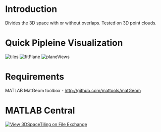 # Introduction
Divides the 3D space with or without overlaps. Tested on 3D point clouds.

# Quick Pipleine Visualization
![tiles](https://user-images.githubusercontent.com/28588878/126412827-74ba8010-4206-4511-b967-8334eade1bff.png) ![fitPlane](https://user-images.githubusercontent.com/28588878/126412858-4d5d8a06-2882-4f38-bf2a-befea5c2a28c.png) ![planeViews](https://user-images.githubusercontent.com/28588878/126412838-2ab6aa8a-1744-493a-8032-33e0b4a2253f.png) 

# Requirements
MATLAB
MatGeom toolbox - http://github.com/mattools/matGeom

# MATLAB Central
[![View 3DSpaceTiling on File Exchange](https://www.mathworks.com/matlabcentral/images/matlab-file-exchange.svg)](https://www.mathworks.com/matlabcentral/fileexchange/96128-3dspacetiling)
